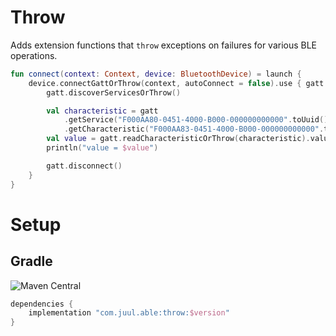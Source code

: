 # Throw

Adds extension functions that `throw` exceptions on failures for various BLE operations.

```kotlin
fun connect(context: Context, device: BluetoothDevice) = launch {
    device.connectGattOrThrow(context, autoConnect = false).use { gatt ->
        gatt.discoverServicesOrThrow()

        val characteristic = gatt
            .getService("F000AA80-0451-4000-B000-000000000000".toUuid())!!
            .getCharacteristic("F000AA83-0451-4000-B000-000000000000".toUuid())
        val value = gatt.readCharacteristicOrThrow(characteristic).value
        println("value = $value")

        gatt.disconnect()
    }
}
```

# Setup

## Gradle

![Maven Central](https://img.shields.io/maven-central/v/com.juul.able/throw.svg?label=version)

```groovy
dependencies {
    implementation "com.juul.able:throw:$version"
}
```
